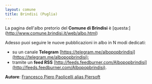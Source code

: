 ```yaml
---
layout: comune
title: Brindisi (Puglia)
---
```


La pagina dell'albo pretorio del **Comune di Brindisi** è [questa:] (http://www.comune.brindisi.it/web/albo.html)

Adesso puoi seguire le nuove pubblicazioni in albo in N modi dedicati:

* su un canale **Telegram** [https://telegram.me/albopopbrindisi](https://telegram.me/albopopbrindisi);
* tramite un **feed RSS** [http://feeds.feedburner.com/Albopopbrindisi](http://feeds.feedburner.com/Albopopbrindisi).



**Autore**: [Francesco Piero Paolicelli alias Piersoft](https://twitter.com/Piersoft)
